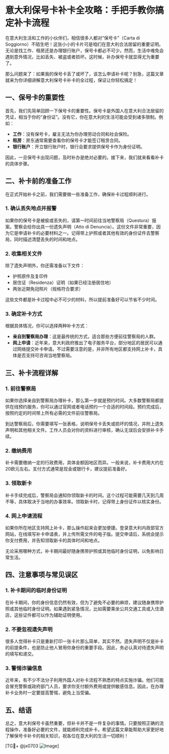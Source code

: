 # 意大利保号卡补卡全攻略：手把手教你搞定补卡流程

在意大利生活和工作的小伙伴们，相信很多人都对“保号卡”（Carta di Soggiorno）不陌生吧！这张小小的卡片可是咱们在意大利合法居留的重要证明。无论是找工作、租房还是办理银行账户，保号卡都必不可少。然而，生活中难免会遇到意外情况，比如丢失、被盗或者损坏。这时候，补办保号卡就显得尤为重要了。

那么问题来了：如果我的保号卡丢了或坏了，该怎么申请补卡呢？别急，这篇文章就来为你详细讲解意大利保号卡补卡的全过程，保证让你轻松搞定！

## 一、保号卡的重要性

首先，我们先简单回顾一下保号卡的重要性。保号卡是外国人在意大利合法居留的凭证，相当于你的“身份证”。没有它，你在意大利的生活可能会受到诸多限制。例如：

- **工作**：没有保号卡，雇主无法为你办理劳动合同和社会保险。
- **租房**：房东通常需要查看你的保号卡才能签订租赁合同。
- **银行账户**：开立银行账户时，银行会要求提供保号卡作为身份证明。

因此，一旦保号卡出现问题，及时补办是绝对必要的。接下来，我们就来看看补卡的具体步骤。

## 二、补卡前的准备工作

在正式开始补卡之前，我们需要做一些准备工作，确保补卡过程顺利进行。

### 1. 确认丢失地点并报警

如果你的保号卡是被偷或丢失的，请第一时间前往当地警察局（Questura）报案。警察会给你出具一份遗失声明（Atto di Denuncia）。这份文件非常重要，因为它是申请补卡的必要材料之一。记得带上护照或者其他有效的身份证件去警察局，同时描述清楚丢失的时间和地点。

### 2. 收集相关文件

除了遗失声明外，你还需准备以下文件：

- 护照原件及复印件
- 居住证（Residenza）证明（如果已经注册居住地）
- 两张近期免冠照片（规格符合要求）

这些文件都是补卡过程中必不可少的材料，所以提前准备好可以节省不少时间。

### 3. 确定补卡方式

根据具体情况，你可以选择两种补卡方式：

- **亲自到警察局办理**：这是最传统的方式，适合那些方便前往警察局的人群。
- **网上申请**：近年来，意大利政府推出了电子服务平台，部分地区的居民可以通过网络提交补卡申请。不过需要注意的是，并非所有地区都支持网上补卡，具体是否支持可咨询当地警察局。

## 三、补卡流程详解

### 1. 前往警察局

如果你选择亲自到警察局办理补卡，那么第一步就是预约时间。大多数警察局都提供在线预约服务，你可以通过官网或者电话预约一个合适的时间段。预约完成后，按照约定的时间带上所有必需的文件前往警察局。

到达警察局后，你需要填写一张表格，说明保号卡丢失或损坏的情况，并附上遗失声明和其他相关文件。工作人员会对你的资料进行审核，确认无误后会安排补卡手续。

### 2. 缴纳费用

补卡需要缴纳一定的行政费用，具体金额因地区而异。一般来说，补卡费用大约在20欧元左右。支付方式通常是现金或银行卡，建议提前准备好。

### 3. 领取新卡

补卡手续完成后，警察局会通知你领取新卡的时间。这个过程可能需要几天到几周不等，具体取决于当地的办事效率。领取新卡时，记得带上身份证件以核实身份。

### 4. 网上申请流程

如果你所在地区支持网上补卡，那么操作起来会更加便捷。登录意大利内政部官方网站，在线填写补卡申请表，并上传所需文件的电子版。提交申请后，系统会提示你支付费用，并告知领取新卡的具体时间和地点。

无论采用哪种方式，补卡期间最好随身携带护照或其他临时身份证明，以免影响日常生活。

## 四、注意事项与常见误区

### 1. 补卡期间的临时身份证明

在补卡期间，你的身份信息仍然有效，但为了避免不必要的麻烦，建议随身携带护照或其他临时身份证明。如果遇到紧急情况，比如需要乘坐公共交通工具或入住酒店，这些证件都可以作为辅助证明使用。

### 2. 不要忽视遗失声明

很多人觉得补卡只是重新打印一张卡片那么简单，其实不然。遗失声明不仅是补卡的前提条件，也是防止他人冒用你身份的重要手段。因此，务必认真对待遗失声明的填写和递交。

### 3. 警惕诈骗信息

近年来，有不少不法分子利用外国人对补卡流程不熟悉的特点实施诈骗。他们可能会冒充警察或政府部门人员，要求你支付额外费用或提供敏感信息。因此，在办理补卡业务时一定要提高警惕，避免上当受骗。

## 五、结语

总之，意大利保号卡虽然重要，但补卡并不是一件复杂的事情。只要按照正确的流程操作，准备好必要的文件，就能顺利完成补卡。希望这篇文章能帮助大家更好地了解保号卡补卡的相关知识，祝各位在意大利的生活一切顺利！

[TG💪+ @jx0703 ![Image](https://github.com/user-attachments/assets/dbca1d08-cadb-493c-b0ec-ad6f7a83f270)]